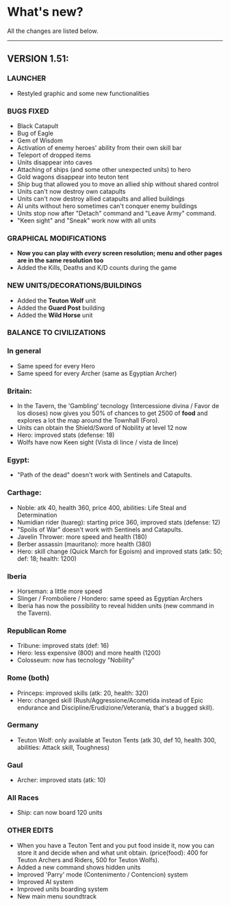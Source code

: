 ﻿# What's new?

All the changes are listed below.

------
## VERSION 1.51: 


### LAUNCHER

* Restyled graphic and some new functionalities

### BUGS FIXED

* Black Catapult
* Bug of Eagle 
* Gem of Wisdom
* Activation of enemy heroes' ability from their own skill bar
* Teleport of dropped items
* Units disappear into caves
* Attaching of ships (and some other unexpected units) to hero
* Gold wagons disappear into teuton tent
* Ship bug that allowed you to move an allied ship without shared control
* Units can't now destroy own catapults
* Units can't now destroy allied catapults and allied buildings
* AI units without hero sometimes can't conquer enemy buildings
* Units stop now after "Detach" command and "Leave Army" command.
* "Keen sight" and "Sneak" work now with all units

### GRAPHICAL MODIFICATIONS

* **Now you can play with *every* screen resolution; menu and other pages are in the same resolution too**
* Added the Kills, Deaths and K/D counts during the game

### NEW UNITS/DECORATIONS/BUILDINGS

* Added the **Teuton Wolf** unit 
* Added the **Guard Post** building 
* Added the **Wild Horse** unit

### BALANCE TO CIVILIZATIONS

### In general
* Same speed for every Hero
* Same speed for every Archer (same as Egyptian Archer)

### Britain:
* In the Tavern, the 'Gambling' tecnology (Intercessione divina / Favor de los dioses) now gives you 50% of chances to get 2500 of **food** and explores a lot the map around the Townhall (Foro).
* Units can obtain the Shield/Sword of Nobility at level 12 now
* Hero: improved stats (defense: 18)
* Wolfs have now Keen sight (Vista di lince / vista de lince)

### Egypt:

* "Path of the dead" doesn't work with Sentinels and Catapults.

### Carthage:

* Noble: atk 40, health 360, price 400, abilities: Life Steal and Determination
* Numidian rider (tuareg): starting price 360, improved stats (defense: 12)
* "Spoils of War" doesn't work with Sentinels and Catapults.
* Javelin Thrower: more speed and health (180)
* Berber assassin (mauritano): more health (380)
* Hero: skill change (Quick March for Egoism) and improved stats (atk: 50; def: 18; health: 1200)

### Iberia

* Horseman: a little more speed
* Slinger / Fromboliere / Hondero: same speed as Egyptian Archers 
* Iberia has now the possibility to reveal hidden units (new command in the Tavern).

### Republican Rome

* Tribune: improved stats (def: 16)
* Hero: less expensive (800) and more health (1200)
* Colosseum: now has tecnology "Nobility"

### Rome (both)

* Princeps: improved skills (atk: 20, health: 320)
* Hero: changed skill (Rush/Aggressione/Acometida instead of Epic endurance and Discipline/Erudizione/Veteranía, that's a bugged skill).

### Germany

* Teuton Wolf: only available at Teuton Tents (atk 30, def 10, health 300, abilities: Attack skill, Toughness)

### Gaul

* Archer: improved stats (atk: 10)

### All Races
* Ship: can now board 120 units

### OTHER EDITS

* When you have a Teuton Tent and you put food inside it, now you can store it and decide when and what unit obtain. (price(food): 400 for Teuton Archers and Riders, 500 for Teuton Wolfs).
* Added a new command shows hidden units
* Improved 'Parry' mode (Contenimento / Contencion) system
* Improved AI system
* Improved units boarding system
* New main menu soundtrack
